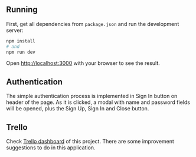 ## Running

First, get all dependencies from `package.json` and run the development server:

```bash
npm install
# and
npm run dev
```

Open [http://localhost:3000](http://localhost:3000) with your browser to see the result.

## Authentication

The simple authentication process is implemented in Sign In button on header of the page. As it is clicked, a modal with name and password fields will be opened, plus the Sign Up, Sign In and Close button.

## Trello

Check [Trello dashboard](https://trello.com/invite/b/cLo4ypmn/ATTIe708c4f3f876bbddee47fb4fc120137cADE5C3CB/medium-clone) of this project. There are some improvement suggestions to do in this application.
